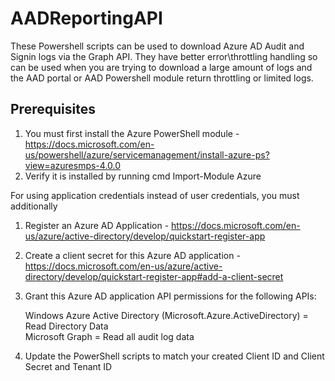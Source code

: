 # AADReportingAPI

These Powershell scripts can be used to download Azure AD Audit and Signin logs via the Graph API.  They have better error\throttling handling so can be used when you are trying to download a large amount of logs and the AAD portal or AAD Powershell module return throttling or limited logs.

## Prerequisites
1. You must first install the Azure PowerShell module - https://docs.microsoft.com/en-us/powershell/azure/servicemanagement/install-azure-ps?view=azuresmps-4.0.0
2. Verify it is installed by running cmd Import-Module Azure

For using application credentials instead of user credentials, you must additionally
1. Register an Azure AD Application - https://docs.microsoft.com/en-us/azure/active-directory/develop/quickstart-register-app
2. Create a client secret for this Azure AD application - https://docs.microsoft.com/en-us/azure/active-directory/develop/quickstart-register-app#add-a-client-secret
3. Grant this Azure AD application API permissions for the following APIs:

    Windows Azure Active Directory (Microsoft.Azure.ActiveDirectory) = Read Directory Data <br>
    Microsoft Graph                                                  = Read all audit log data

4. Update the PowerShell scripts to match your created Client ID and Client Secret and Tenant ID
